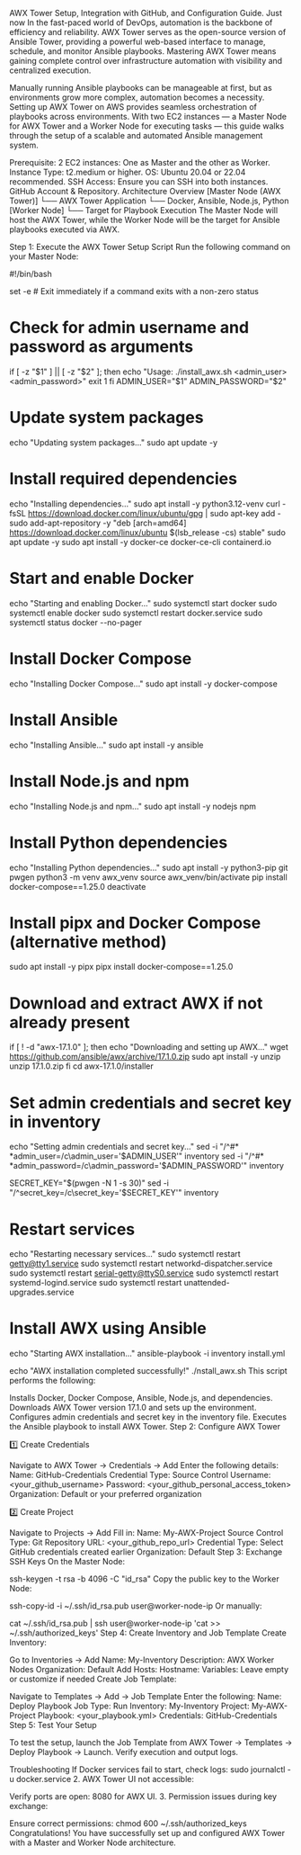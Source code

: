 AWX Tower Setup, Integration with GitHub, and Configuration Guide.
Just now
In the fast-paced world of DevOps, automation is the backbone of efficiency and reliability. AWX Tower serves as the open-source version of Ansible Tower, providing a powerful web-based interface to manage, schedule, and monitor Ansible playbooks. Mastering AWX Tower means gaining complete control over infrastructure automation with visibility and centralized execution.

Manually running Ansible playbooks can be manageable at first, but as environments grow more complex, automation becomes a necessity. Setting up AWX Tower on AWS provides seamless orchestration of playbooks across environments. With two EC2 instances — a Master Node for AWX Tower and a Worker Node for executing tasks — this guide walks through the setup of a scalable and automated Ansible management system.

Prerequisite:
2 EC2 instances: One as Master and the other as Worker.
Instance Type: t2.medium or higher.
OS: Ubuntu 20.04 or 22.04 recommended.
SSH Access: Ensure you can SSH into both instances.
GitHub Account & Repository.
Architecture Overview
[Master Node (AWX Tower)]
    └── AWX Tower Application
    └── Docker, Ansible, Node.js, Python
[Worker Node]
    └── Target for Playbook Execution
The Master Node will host the AWX Tower, while the Worker Node will be the target for Ansible playbooks executed via AWX.

Step 1: Execute the AWX Tower Setup Script
Run the following command on your Master Node:

#!/bin/bash

set -e  # Exit immediately if a command exits with a non-zero status

# Check for admin username and password as arguments
if [ -z "$1" ] || [ -z "$2" ]; then
    echo "Usage: ./install_awx.sh <admin_user> <admin_password>"
    exit 1
fi
ADMIN_USER="$1"
ADMIN_PASSWORD="$2"

# Update system packages
echo "Updating system packages..."
sudo apt update -y

# Install required dependencies
echo "Installing dependencies..."
sudo apt install -y python3.12-venv
curl -fsSL https://download.docker.com/linux/ubuntu/gpg | sudo apt-key add -
sudo add-apt-repository -y "deb [arch=amd64] https://download.docker.com/linux/ubuntu $(lsb_release -cs) stable"
sudo apt update -y
sudo apt install -y docker-ce docker-ce-cli containerd.io

# Start and enable Docker
echo "Starting and enabling Docker..."
sudo systemctl start docker
sudo systemctl enable docker
sudo systemctl restart docker.service
sudo systemctl status docker --no-pager

# Install Docker Compose
echo "Installing Docker Compose..."
sudo apt install -y docker-compose

# Install Ansible
echo "Installing Ansible..."
sudo apt install -y ansible

# Install Node.js and npm
echo "Installing Node.js and npm..."
sudo apt install -y nodejs npm

# Install Python dependencies
echo "Installing Python dependencies..."
sudo apt install -y python3-pip git pwgen
python3 -m venv awx_venv
source awx_venv/bin/activate
pip install docker-compose==1.25.0
deactivate

# Install pipx and Docker Compose (alternative method)
sudo apt install -y pipx
pipx install docker-compose==1.25.0

# Download and extract AWX if not already present
if [ ! -d "awx-17.1.0" ]; then
    echo "Downloading and setting up AWX..."
    wget https://github.com/ansible/awx/archive/17.1.0.zip
    sudo apt install -y unzip
    unzip 17.1.0.zip
fi
cd awx-17.1.0/installer

# Set admin credentials and secret key in inventory
echo "Setting admin credentials and secret key..."
sed -i "/^#* *admin_user=/c\admin_user='$ADMIN_USER'" inventory
sed -i "/^#* *admin_password=/c\admin_password='$ADMIN_PASSWORD'" inventory

SECRET_KEY="$(pwgen -N 1 -s 30)"
sed -i "/^secret_key=/c\secret_key='$SECRET_KEY'" inventory

# Restart services
echo "Restarting necessary services..."
sudo systemctl restart getty@tty1.service
sudo systemctl restart networkd-dispatcher.service
sudo systemctl restart serial-getty@ttyS0.service
sudo systemctl restart systemd-logind.service
sudo systemctl restart unattended-upgrades.service

# Install AWX using Ansible
echo "Starting AWX installation..."
ansible-playbook -i inventory install.yml

echo "AWX installation completed successfully!"
./nstall_awx.sh <admin> <mysecurepassword>
This script performs the following:

Installs Docker, Docker Compose, Ansible, Node.js, and dependencies.
Downloads AWX Tower version 17.1.0 and sets up the environment.
Configures admin credentials and secret key in the inventory file.
Executes the Ansible playbook to install AWX Tower.
Step 2: Configure AWX Tower


1️⃣ Create Credentials

Navigate to AWX Tower → Credentials → Add
Enter the following details:
Name: GitHub-Credentials
Credential Type: Source Control
Username: <your_github_username>
Password: <your_github_personal_access_token>
Organization: Default or your preferred organization


2️⃣ Create Project

Navigate to Projects → Add
Fill in:
Name: My-AWX-Project
Source Control Type: Git
Repository URL: <your_github_repo_url>
Credential Type: Select GitHub credentials created earlier
Organization: Default
Step 3: Exchange SSH Keys
On the Master Node:

ssh-keygen -t rsa -b 4096 -C "id_rsa"
Copy the public key to the Worker Node:

ssh-copy-id -i ~/.ssh/id_rsa.pub user@worker-node-ip
Or manually:

cat ~/.ssh/id_rsa.pub | ssh user@worker-node-ip 'cat >> ~/.ssh/authorized_keys'
Step 4: Create Inventory and Job Template
Create Inventory:

Go to Inventories → Add
Name: My-Inventory
Description: AWX Worker Nodes
Organization: Default
Add Hosts:
Hostname: <worker-node-ip>
Variables: Leave empty or customize if needed
Create Job Template:

Navigate to Templates → Add → Job Template
Enter the following:
Name: Deploy Playbook
Job Type: Run
Inventory: My-Inventory
Project: My-AWX-Project
Playbook: <your_playbook.yml>
Credentials: GitHub-Credentials
Step 5: Test Your Setup

To test the setup, launch the Job Template from AWX Tower → Templates → Deploy Playbook → Launch. Verify execution and output logs.

Troubleshooting
If Docker services fail to start, check logs:
sudo journalctl -u docker.service
2. AWX Tower UI not accessible:

Verify ports are open: 8080 for AWX UI.
3. Permission issues during key exchange:

Ensure correct permissions:
chmod 600 ~/.ssh/authorized_keys
Congratulations! You have successfully set up and configured AWX Tower with a Master and Worker Node architecture.
